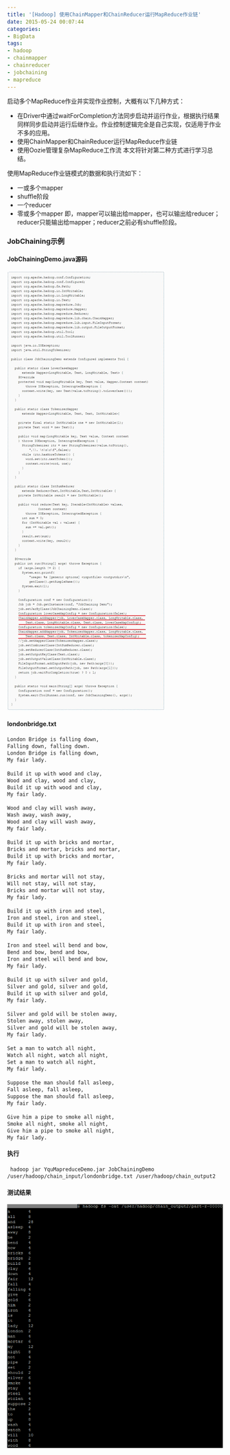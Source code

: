```yaml
---
title: '[Hadoop] 使用ChainMapper和ChainReducer运行MapReduce作业链'
date: 2015-05-24 00:07:44
categories: 
- BigData
tags: 
- hadoop
- chainmapper
- chainreducer
- jobchaining
- mapreduce
---
```

启动多个MapReduce作业并实现作业控制，大概有以下几种方式：

- 在Driver中通过waitForCompletion方法同步启动并运行作业，根据执行结果同样同步启动并运行后继作业。作业控制逻辑完全是自己实现，仅适用于作业不多的应用。
- 使用ChainMapper和ChainReducer运行MapReduce作业链
- 使用Oozie管理复杂MapReduce工作流
本文将针对第二种方式进行学习总结。

使用MapReduce作业链模式的数据和执行流如下：

- 一或多个mapper
- shuffle阶段
- 一个reducer
- 零或多个mapper
即，mapper可以输出给mapper，也可以输出给reducer；reducer只能输出给mapper；reducer之前必有shuffle阶段。

### JobChaining示例

#### JobChainingDemo.java源码
![[Hadoop] 使用ChainMapper和ChainReducer运行MapReduce作业链](/images/2015/5/0026uWfMzy79Eov9jIK4a.jpg)
#### londonbridge.txt
```
London Bridge is falling down,
Falling down, falling down.
London Bridge is falling down,
My fair lady.

Build it up with wood and clay,
Wood and clay, wood and clay,
Build it up with wood and clay,
My fair lady.

Wood and clay will wash away,
Wash away, wash away,
Wood and clay will wash away,
My fair lady.

Build it up with bricks and mortar,
Bricks and mortar, bricks and mortar,
Build it up with bricks and mortar,
My fair lady.

Bricks and mortar will not stay,
Will not stay, will not stay,
Bricks and mortar will not stay,
My fair lady.

Build it up with iron and steel,
Iron and steel, iron and steel,
Build it up with iron and steel,
My fair lady.

Iron and steel will bend and bow,
Bend and bow, bend and bow,
Iron and steel will bend and bow,
My fair lady.

Build it up with silver and gold,
Silver and gold, silver and gold,
Build it up with silver and gold,
My fair lady.

Silver and gold will be stolen away,
Stolen away, stolen away,
Silver and gold will be stolen away,
My fair lady.

Set a man to watch all night,
Watch all night, watch all night,
Set a man to watch all night,
My fair lady.

Suppose the man should fall asleep,
Fall asleep, fall asleep,
Suppose the man should fall asleep,
My fair lady.

Give him a pipe to smoke all night,
Smoke all night, smoke all night,
Give him a pipe to smoke all night,
My fair lady.
```

#### 执行
```
 hadoop jar YquMapreduceDemo.jar JobChainingDemo /user/hadoop/chain_input/londonbridge.txt /user/hadoop/chain_output2
```

#### 测试结果
![[Hadoop] 使用ChainMapper和ChainReducer运行MapReduce作业链](/images/2015/5/0026uWfMzy79Eo3kEpsda.png)
